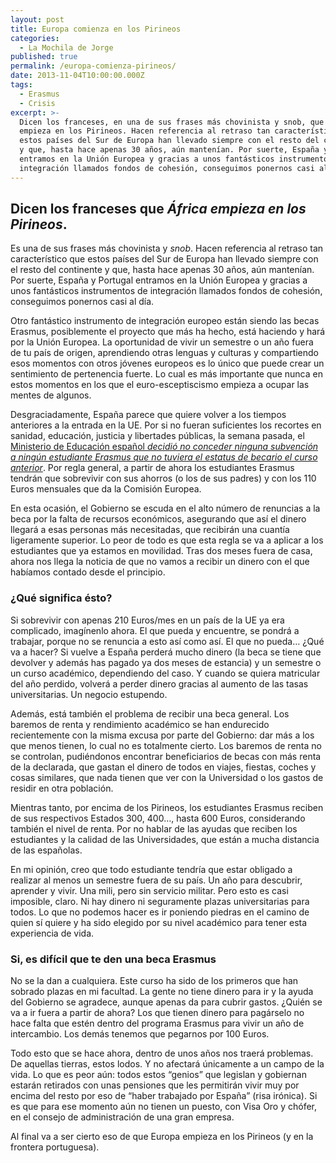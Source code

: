 ```yaml
---
layout: post
title: Europa comienza en los Pirineos
categories:
  - La Mochila de Jorge
published: true
permalink: /europa-comienza-pirineos/
date: 2013-11-04T10:00:00.000Z
tags:
  - Erasmus
  - Crisis
excerpt: >-
  Dicen los franceses, en una de sus frases más chovinista y snob, que África
  empieza en los Pirineos. Hacen referencia al retraso tan característico que
  estos países del Sur de Europa han llevado siempre con el resto del continente
  y que, hasta hace apenas 30 años, aún mantenían. Por suerte, España y Portugal
  entramos en la Unión Europea y gracias a unos fantásticos instrumentos de
  integración llamados fondos de cohesión, conseguimos ponernos casi al día.
---
```

## Dicen los franceses que _África empieza en los Pirineos_.
Es una de sus frases más chovinista y _snob_. Hacen referencia al retraso tan característico que estos países del Sur de Europa han llevado siempre con el resto del continente y que, hasta hace apenas 30 años, aún mantenían. Por suerte, España y Portugal entramos en la Unión Europea y gracias a unos fantásticos instrumentos de integración llamados fondos de cohesión, conseguimos ponernos casi al día.

Otro fantástico instrumento de integración europeo están siendo las becas Erasmus, posiblemente el proyecto que más ha hecho, está haciendo y hará por la Unión Europea. La oportunidad de vivir un semestre o un año fuera de tu país de origen, aprendiendo otras lenguas y culturas y compartiendo esos momentos con otros jóvenes europeos es lo único que puede crear un sentimiento de pertenencia fuerte. Lo cual es más importante que nunca en estos momentos en los que el euro-esceptiscismo empieza a ocupar las mentes de algunos.

Desgraciadamente, España parece que quiere volver a los tiempos anteriores a la entrada en la UE. Por si no fueran suficientes los recortes en sanidad, educación, justicia y libertades públicas, la semana pasada, el [Ministerio de Educación español _decidió no conceder ninguna subvención a ningún estudiante Erasmus que no tuviera el estatus de becario el curso anterior_](http://elpais.com/sociedad/2013/11/04/actualidad/1383570089_271346.html). Por regla general, a partir de ahora los estudiantes Erasmus tendrán que sobrevivir con sus ahorros (o los de sus padres) y con los 110 Euros mensuales que da la Comisión Europea.

En esta ocasión, el Gobierno se escuda en el alto número de renuncias a la beca por la falta de recursos económicos, asegurando que así el dinero llegará a esas personas más necesitadas, que recibirán una cuantía ligeramente superior. Lo peor de todo es que esta regla se va a aplicar a los estudiantes que ya estamos en movilidad. Tras dos meses fuera de casa, ahora nos llega la noticia de que no vamos a recibir un dinero con el que habíamos contado desde el principio.

### ¿Qué significa ésto?
Si sobrevivir con apenas 210 Euros/mes en un país de la UE ya era complicado, imagínenlo ahora. El que pueda y encuentre, se pondrá a trabajar, porque no se renuncia a esto así como así. El que no pueda… ¿Qué va a hacer? Si vuelve a España perderá mucho dinero (la beca se tiene que devolver y además has pagado ya dos meses de estancia) y un semestre o un curso académico, dependiendo del caso. Y cuando se quiera matricular del año perdido, volverá a perder dinero gracias al aumento de las tasas universitarias. Un negocio estupendo.

Además, está también el problema de recibir una beca general. Los baremos de renta y rendimiento académico se han endurecido recientemente con la misma excusa por parte del Gobierno: dar más a los que menos tienen, lo cual no es totalmente cierto. Los baremos de renta no se controlan, pudiéndonos encontrar beneficiarios de becas con más renta de la declarada, que gastan el dinero de todos en viajes, fiestas, coches y cosas similares, que nada tienen que ver con la Universidad o los gastos de residir en otra población.

Mientras tanto, por encima de los Pirineos, los estudiantes Erasmus reciben de sus respectivos Estados 300, 400…, hasta 600 Euros, considerando también el nivel de renta. Por no hablar de las ayudas que reciben los estudiantes y la calidad de las Universidades, que están a mucha distancia de las españolas.

En mi opinión, creo que todo estudiante tendría que estar obligado a realizar al menos un semestre fuera de su país. Un año para descubrir, aprender y vivir. Una mili, pero sin servicio militar. Pero esto es casi imposible, claro. Ni hay dinero ni seguramente plazas universitarias para todos. Lo que no podemos hacer es ir poniendo piedras en el camino de quien sí quiere y ha sido elegido por su nivel académico para tener esta experiencia de vida.

### Si, es difícil que te den una beca Erasmus
No se la dan a cualquiera. Este curso ha sido de los primeros que han sobrado plazas en mi facultad. La gente no tiene dinero para ir y la ayuda del Gobierno se agradece, aunque apenas da para cubrir gastos. ¿Quién se va a ir fuera a partir de ahora? Los que tienen dinero para pagárselo no hace falta que estén dentro del programa Erasmus para vivir un año de intercambio. Los demás tenemos que pegarnos por 100 Euros.

Todo esto que se hace ahora, dentro de unos años nos traerá problemas. De aquellas tierras, estos lodos. Y no afectará únicamente a un campo de la vida. Lo que es peor aún: todos estos “genios” que legislan y gobiernan estarán retirados con unas pensiones que les permitirán vivir muy por encima del resto por eso de “haber trabajado por España” (risa irónica). Si es que para ese momento aún no tienen un puesto, con Visa Oro y chófer, en el consejo de administración de una gran empresa.

Al final va a ser cierto eso de que Europa empieza en los Pirineos (y en la frontera portuguesa).
